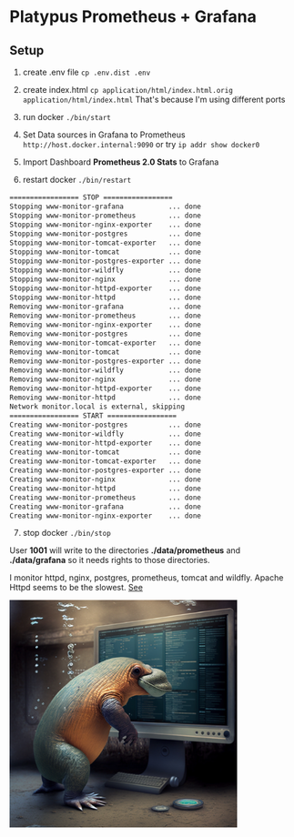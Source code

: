 # Platypus Prometheus + Grafana

## Setup

1) create .env file ```cp .env.dist .env```

2) create index.html ```cp application/html/index.html.orig application/html/index.html``` That's because I'm using different ports

3) run docker ```./bin/start```

4) Set Data sources in Grafana to Prometheus ```http://host.docker.internal:9090``` or try ```ip addr show docker0```

5) Import Dashboard **Prometheus 2.0 Stats** to Grafana

6) restart docker ```./bin/restart```
```
================= STOP =================
Stopping www-monitor-grafana           ... done
Stopping www-monitor-prometheus        ... done
Stopping www-monitor-nginx-exporter    ... done
Stopping www-monitor-postgres          ... done
Stopping www-monitor-tomcat-exporter   ... done
Stopping www-monitor-tomcat            ... done
Stopping www-monitor-postgres-exporter ... done
Stopping www-monitor-wildfly           ... done
Stopping www-monitor-nginx             ... done
Stopping www-monitor-httpd-exporter    ... done
Stopping www-monitor-httpd             ... done
Removing www-monitor-grafana           ... done
Removing www-monitor-prometheus        ... done
Removing www-monitor-nginx-exporter    ... done
Removing www-monitor-postgres          ... done
Removing www-monitor-tomcat-exporter   ... done
Removing www-monitor-tomcat            ... done
Removing www-monitor-postgres-exporter ... done
Removing www-monitor-wildfly           ... done
Removing www-monitor-nginx             ... done
Removing www-monitor-httpd-exporter    ... done
Removing www-monitor-httpd             ... done
Network monitor.local is external, skipping
================= START =================
Creating www-monitor-postgres          ... done
Creating www-monitor-wildfly           ... done
Creating www-monitor-httpd-exporter    ... done
Creating www-monitor-tomcat            ... done
Creating www-monitor-tomcat-exporter   ... done
Creating www-monitor-postgres-exporter ... done
Creating www-monitor-nginx             ... done
Creating www-monitor-httpd             ... done
Creating www-monitor-prometheus        ... done
Creating www-monitor-grafana           ... done
Creating www-monitor-nginx-exporter    ... done
```

7) stop docker ```./bin/stop```

User **1001** will write to the directories **./data/prometheus** and **./data/grafana**  so it needs rights to those directories.

I monitor httpd, nginx, postgres, prometheus, tomcat and wildfly. Apache Httpd seems to be the slowest. [See](https://github.com/lhsradek/platypus-prometheus/blob/main/png/prometheus.png)

<p>
<img src="https://github.com/lhsradek/platypus-prometheus/blob/main/png/Platypus_as_computer_metrics_watcher_by_Prometheus.png" width="400px" height="400px"/>
</p>
